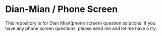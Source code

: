 # Dian-Mian / Phone Screen

This repository is for Dian Mian(phone screen) question solutions. if you have any phone screen questions, please send me and let me have a try.
